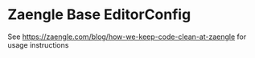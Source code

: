# Zaengle Base EditorConfig

See https://zaengle.com/blog/how-we-keep-code-clean-at-zaengle for usage instructions